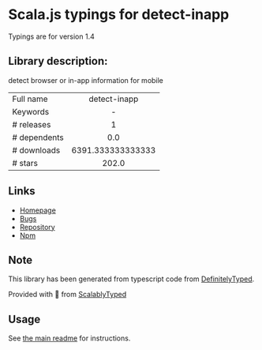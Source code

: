 
# Scala.js typings for detect-inapp

Typings are for version 1.4

## Library description:
detect browser or in-app information for mobile

|                    |                 |
| ------------------ | :-------------: |
| Full name          | detect-inapp |
| Keywords           | - |
| # releases         | 1 |
| # dependents       | 0.0 |
| # downloads        | 6391.333333333333 |
| # stars            | 202.0 |

## Links
- [Homepage](https://f2etw.github.io/detect-inapp)
- [Bugs](https://github.com/f2etw/detect-inapp/issues)
- [Repository](https://github.com/f2etw/detect-inapp)
- [Npm](https://www.npmjs.com/package/detect-inapp)
    


## Note
This library has been generated from typescript code from [DefinitelyTyped](https://definitelytyped.org).

Provided with :purple_heart: from [ScalablyTyped](https://github.com/oyvindberg/ScalablyTyped)

## Usage
See [the main readme](../../readme.md) for instructions.


